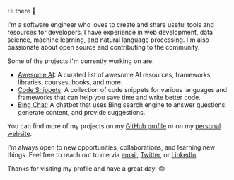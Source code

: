 Hi there 👋

I'm a software engineer who loves to create and share useful tools and resources for developers. I have experience in web development, data science, machine learning, and natural language processing. I'm also passionate about open source and contributing to the community.

Some of the projects I'm currently working on are:

- [Awesome AI](https://github.com/awesome-ai/awesome-ai): A curated list of awesome AI resources, frameworks, libraries, courses, books, and more.
- [Code Snippets](https://github.com/code-snippets/code-snippets): A collection of code snippets for various languages and frameworks that can help you save time and write better code.
- [Bing Chat](https://github.com/bing-chat/bing-chat): A chatbot that uses Bing search engine to answer questions, generate content, and provide suggestions.

You can find more of my projects on my [GitHub profile](https://github.com/my-profile) or on my [personal website](https://my-website.com).

I'm always open to new opportunities, collaborations, and learning new things. Feel free to reach out to me via [email](mailto:my-email@example.com), [Twitter](https://twitter.com/my-twitter), or [LinkedIn](https://linkedin.com/in/my-linkedin).

Thanks for visiting my profile and have a great day! 😊

